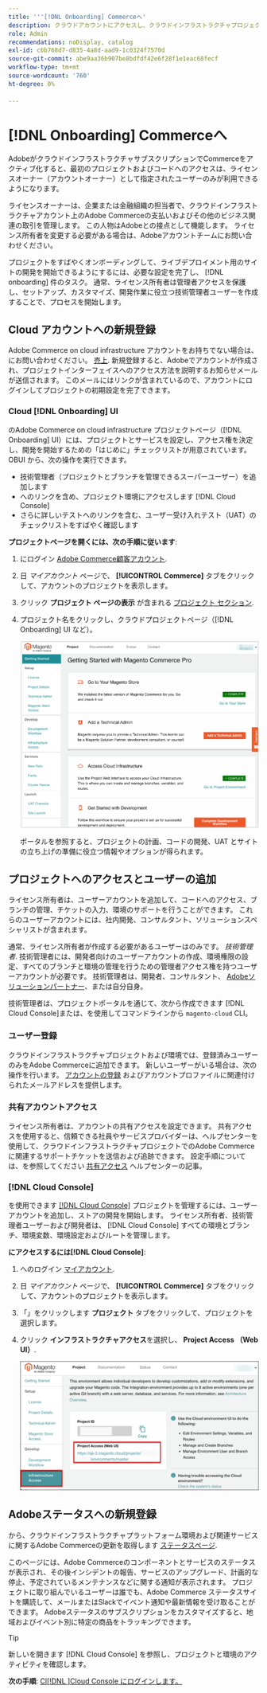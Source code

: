 ```yaml
---
title: '''[!DNL Onboarding] Commerceへ'
description: クラウドアカウントにアクセスし、クラウドインフラストラクチャプロジェクトでAdobe Commerceを設定します。
role: Admin
recommendations: noDisplay, catalog
exl-id: c6b768d7-d835-4a8d-aad9-1c0324f7570d
source-git-commit: abe9aa36b907be8bdfdf42e6f28f1e1eac68fecf
workflow-type: tm+mt
source-wordcount: '760'
ht-degree: 0%

---
```


# [!DNL Onboarding] Commerceへ

AdobeがクラウドインフラストラクチャサブスクリプションでCommerceをアクティブ化すると、最初のプロジェクトおよびコードへのアクセスは、ライセンスオーナー（アカウントオーナー）として指定されたユーザーのみが利用できるようになります。

ライセンスオーナーは、企業または金融組織の担当者で、クラウドインフラストラクチャアカウント上のAdobe Commerceの支払いおよびその他のビジネス関連の取引を管理します。 この人物はAdobeとの接点として機能します。 ライセンス所有者を変更する必要がある場合は、Adobeアカウントチームにお問い合わせください。

プロジェクトをすばやくオンボーディングして、ライブデプロイメント用のサイトの開発を開始できるようにするには、必要な設定を完了し、 [!DNL onboarding] 件のタスク。 通常、ライセンス所有者は管理者アクセスを保護し、セットアップ、カスタマイズ、開発作業に役立つ技術管理者ユーザーを作成することで、プロセスを開始します。

## Cloud アカウントへの新規登録

Adobe Commerce on cloud infrastructure アカウントをお持ちでない場合は、にお問い合わせください。 [売上]. 新規登録すると、Adobeでアカウントが作成され、プロジェクトインターフェイスへのアクセス方法を説明するお知らせメールが送信されます。 このメールにはリンクが含まれているので、アカウントにログインしてプロジェクトの初期設定を完了できます。

### Cloud [!DNL Onboarding] UI

のAdobe Commerce on cloud infrastructure プロジェクトページ（[!DNL Onboarding] UI）には、プロジェクトとサービスを設定し、アクセス権を決定し、開発を開始するための「はじめに」チェックリストが用意されています。 OBUI から、次の操作を実行できます。

- 技術管理者（プロジェクトとブランチを管理できるスーパーユーザー）を追加します
- へのリンクを含め、プロジェクト環境にアクセスします [!DNL Cloud Console]
- さらに詳しいテストへのリンクを含む、ユーザー受け入れテスト（UAT）のチェックリストをすばやく確認します

**プロジェクトページを開くには、次の手順に従います**:

1. にログイン [Adobe Commerce顧客アカウント](https://account.magento.com/customer/account/login).

1. 日 _マイアカウント_ ページで、 **[!UICONTROL Commerce]** タブをクリックして、アカウントのプロジェクトを表示します。

1. クリック **プロジェクト ページの表示** が含まれる [プロジェクト セクション](https://cloud.magento.com/cloud/project/).

1. プロジェクト名をクリックし、クラウドプロジェクトページ（[!DNL Onboarding] UI など）。

   ![OBUI プロジェクトページ](../assets/onboarding-ui.png)

   ポータルを参照すると、プロジェクトの計画、コードの開発、UAT とサイトの立ち上げの準備に役立つ情報やオプションが得られます。

## プロジェクトへのアクセスとユーザーの追加

ライセンス所有者は、ユーザーアカウントを追加して、コードへのアクセス、ブランチの管理、チケットの入力、環境のサポートを行うことができます。 これらのユーザーアカウントには、社内開発、コンサルタント、ソリューションスペシャリストが含まれます。

通常、ライセンス所有者が作成する必要があるユーザーはのみです。 _技術管理者_. 技術管理者には、開発者向けのユーザーアカウントの作成、環境権限の設定、すべてのブランチと環境の管理を行うための管理者アクセス権を持つユーザーアカウントが必要です。 技術管理者は、開発者、コンサルタント、 [Adobeソリューションパートナー](https://business.adobe.com/products/magento/partners.html)、または自分自身。

技術管理者は、プロジェクトポータルを通じて、次から作成できます [!DNL Cloud Console]または、を使用してコマンドラインから `magento-cloud` CLI。

### ユーザー登録

クラウドインフラストラクチャプロジェクトおよび環境では、登録済みユーザーのみをAdobe Commerceに追加できます。 新しいユーザーがいる場合は、次の操作を行います。 [アカウントの登録](https://account.magento.com/customer/account/login/) およびアカウントプロファイルに関連付けられたメールアドレスを提供します。

### 共有アカウントアクセス

ライセンス所有者は、アカウントの共有アクセスを設定できます。 共有アクセスを使用すると、信頼できる社員やサービスプロバイダーは、ヘルプセンターを使用して、クラウドインフラストラクチャプロジェクトでのAdobe Commerceに関連するサポートチケットを送信および追跡できます。 設定手順については、を参照してください [共有アクセス] ヘルプセンターの記事。

### [!DNL Cloud Console]

を使用できます [[!DNL Cloud Console]](cloud-console.md) プロジェクトを管理するには、ユーザーアカウントを追加し、ストアの開発を開始します。 ライセンス所有者、技術管理者ユーザーおよび開発者は、 [!DNL Cloud Console] すべての環境とブランチ、環境変数、環境設定およびルートを管理します。

**にアクセスするには[!DNL Cloud Console]**:

1. へのログイン [マイアカウント](https://account.magento.com/customer/account/login).

1. 日 _マイアカウント_ ページで、 **[!UICONTROL Commerce]** タブをクリックして、アカウントのプロジェクトを表示します。

1. 「」をクリックします **プロジェクト** タブをクリックして、プロジェクトを選択します。

1. クリック **インフラストラクチャアクセス**&#x200B;を選択し、 **Project Access （Web UI）**.

   ![クラウドプロジェクトポータル](../assets/obui-project-access.png)

## Adobeステータスへの新規登録

から、クラウドインフラストラクチャプラットフォーム環境および関連サービスに関するAdobe Commerceの更新を取得します [ステータスページ].

このページには、Adobe Commerceのコンポーネントとサービスのステータスが表示され、その後インシデントの報告、サービスのアップグレード、計画的な停止、予定されているメンテナンスなどに関する通知が表示されます。 プロジェクトに取り組んでいるユーザーは誰でも、Adobe Commerce ステータスサイトを購読して、メールまたはSlackでイベント通知や最新情報を受け取ることができます。 Adobeステータスのサブスクリプションをカスタマイズすると、地域およびイベント別に特定の商品をトラッキングできます。

>[!TIP]
>
> 新しいを開きます [!DNL Cloud Console] を参照し、プロジェクトと環境のアクティビティを確認します。
>
>**次の手順**: [Cl[!DNL ]Cloud Console にログインします。](cloud-console.md)

<!-- link definitions -->

[売上]: https://business.adobe.com/products/magento/get-demo.html
[共有アクセス]: https://experienceleague.adobe.com/docs/commerce-knowledge-base/kb/help-center-guide/magento-help-center-user-guide.html#shared-access
[ステータスページ]: https://status.adobe.com/products/503473
